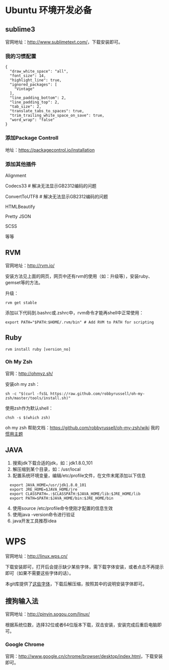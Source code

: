 # Ubuntu 环境开发必备

## sublime3
官网地址：<http://www.sublimetext.com/>，下载安装即可。

### 我的习惯配置

	{
	  "draw_white_space": "all",
      "font_size": 14,
	  "highlight_line": true,
	  "ignored_packages": [
		"Vintage"
	  ],
	  "line_padding_bottom": 2,
	  "line_padding_top": 2,
	  "tab_size": 2,
	  "translate_tabs_to_spaces": true,
	  "trim_trailing_white_space_on_save": true,
	  "word_wrap": "false"
	}


### 添加Package Controll
地址：<https://packagecontrol.io/installation>

### 添加其他插件
Alignment

Codecs33      # 解决无法显示GB2312编码的问题

ConvertToUTF8 # 解决无法显示GB2312编码的问题

HTMLBeautify

Pretty JSON

SCSS

等等

## RVM
官网地址：<http://rvm.io/>

安装方法见上面的网页，网页中还有rvm的使用（如：升级等），安装ruby、gemset等的方法。

升级：

	rvm get stable

添加以下代码到.bashrc或.zshrc中，rvm命令才能再shell中正常使用：

	export PATH="$PATH:$HOME/.rvm/bin" # Add RVM to PATH for scripting


## Ruby

	rvm install ruby [version_no]

### Oh My Zsh

官网：<http://ohmyz.sh/>

安装oh my zsh：

	sh -c "$(curl -fsSL https://raw.github.com/robbyrussell/oh-my-zsh/master/tools/install.sh)"

使用zsh作为默认shell：

	chsh -s $(which zsh)

oh my zsh 帮助文档：<https://github.com/robbyrussell/oh-my-zsh/wiki>	
我的[惯用主题](./yanghui.zsh-theme)

## JAVA

1. 搜索jdk下载合适的jdk，如：jdk1.8.0_101
2. 解压缩到某个目录，如：/usr/local
3. 配置系统环境变量，编辑/etc/profile文件，在文件末尾添加以下信息

  ```
    export JAVA_HOME=/usr/jdk1.8.0_101
	export JRE_HOME=$JAVA_HOME/jre
	export CLASSPATH=.:$CLASSPATH:$JAVA_HOME/lib:$JRE_HOME/lib
	export PATH=$PATH:$JAVA_HOME/bin:$JRE_HOME/bin
  ```

4. 使用source /etc/profile命令使刚才配置的信息生效
5. 使用java -version命令进行验证
6. java开发工具推荐idea

# WPS
官网地址：<http://linux.wps.cn/>

下载安装即可，打开后会提示缺少某些字体，需下载字体安装，或者点击不再提示即可（如果不需要这些字体的话）。

本git库提供了[这些字体](./WPS缺失字体.tar.gz)，下载后解压缩，按照其中的说明安装字体即可。

## 搜狗输入法

官网地址：<http://pinyin.sogou.com/linux/>

根据系统位数，选择32位或者64位版本下载，双击安装，安装完成后重启电脑即可。

### Google Chrome

官网：<http://www.google.cn/chrome/browser/desktop/index.html>，下载安装即可。
